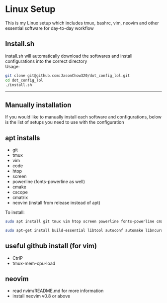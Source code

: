 # Linux Setup

This is my Linux setup which includes tmux, bashrc, vim, neovim and other essential software for day-to-day workflow

## Install.sh

install.sh will automatically download the softwares and install configurations into the correct directory  
Usage:
```bash
git clone git@github.com:JasonChow320/dot_config_lol.git
cd dot_config_lol
./install.sh
```

---

## Manually installation

If you would like to manually install each software and configurations, below is the list of setups you need to use with the configuration

## apt installs

* git
* tmux
* vim
* code
* htop
* screen
* powerline (fonts-powerline as well)
* cmake
* cscope
* cmatrix
* neovim (install from release instead of apt)

To install: 

```bash
sudo apt install git tmux vim htop screen powerline fonts-powerline cmake cscope cmatrix
```

```bash
sudo apt-get install build-essential libtool autoconf automake libncurses5-dev g++
```

## useful github install (for vim)

* CtrlP
* tmux-mem-cpu-load

## neovim

 * read nvim/README.md for more information
 * install neovim v0.8 or above

